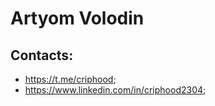 # Artyom Volodin
## Contacts:
* https://t.me/criphood;
* https://www.linkedin.com/in/criphood2304;


